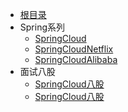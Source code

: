 - [根目录](/README)
- Spring系列
  - [SpringCloud](/编程框架/Spring系列/SpringCloud.md)
  - [SpringCloudNetflix](/编程框架/Spring系列/SpringCloudNetflix.md)
  - [SpringCloudAlibaba](/编程框架/Spring系列/SpringCloudAlibaba.md)
- 面试八股
  - [SpringCloud八股](/编程框架/Spring系列/SpringBoot八股.md)
  - [SpringCloud八股](/编程框架/Spring系列/SpringCloud八股.md)